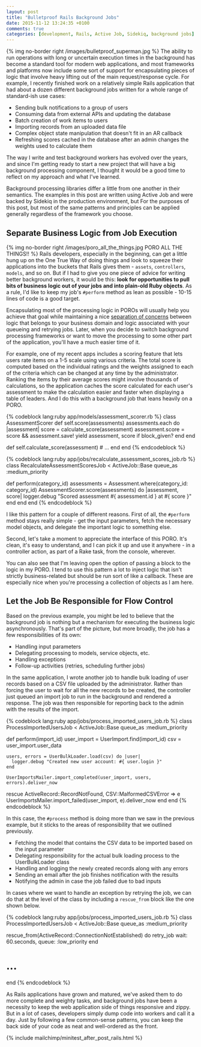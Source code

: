 ```yaml
---
layout: post
title: "Bulletproof Rails Background Jobs"
date: 2015-11-12 13:24:35 +0100
comments: true
categories: [development, Rails, Active Job, Sidekiq, background jobs]
---
```

{% img no-border right /images/bulletproof_superman.jpg %}
The ability to run operations with long or uncertain execution times in the background has become a standard tool for modern web applications, and most frameworks and platforms now include some sort of support for encapsulating pieces of logic that involve heavy lifting out of the main request/response cycle.  For example, I recently finished work on a relatively simple Rails application that had about a dozen different background jobs written for a whole range of standard-ish use cases:

* Sending bulk notifications to a group of users
* Consuming data from external APIs and updating the database
* Batch creation of work items to users
* Importing records from an uploaded data file
* Complex object state manipulation that doesn't fit in an AR callback
* Refreshing scores cached in the database after an admin changes the weights used to calculate them

The way I write and test background workers has evolved over the years, and since I'm getting ready to start a new project that will have a big background processing component, I thought it would be a good time to reflect on my approach and what I've learned.<!--more-->

Background processing libraries differ a little from one another in their semantics.  The examples in this post are written using Active Job and were backed by Sidekiq in the production environment, but For the purposes of this post, but most of the same patterns and principles can be applied generally regardless of the framework you choose.

## Separate Business Logic from Job Execution

{% img no-border right /images/poro_all_the_things.jpg PORO ALL THE THINGS!! %}
Rails developers, especially in the beginning, can get a little hung up on the One True Way of doing things and look to squeeze their applications into the buckets that Rails gives them - `assets`, `controllers`, `models`, and so on.  But if I had to give you one piece of advice for writing better background workers, it would be this: **look for opportunities to pull bits of business logic out of your jobs and into plain-old Ruby objects**.  As a rule, I'd like to keep my job's `#perform` method as lean as possible - 10-15 lines of code is a good target.

Encapsulating most of the processing logic in POROs will usually help you achieve that goal while maintaining a nice [separation of concerns](http://deviq.com/separation-of-concerns/) between logic that belongs to your business domain and logic associated with your queueing and retrying jobs.  Later, when you decide to switch background processing frameworks or want to move the processing to some other part of the application, you'll have a much easier time of it.

For example, one of my recent apps includes a scoring feature that lets users rate items on a 1-5 scale using various criteria.  The total score is computed based on the individual ratings and the weights assigned to each of the criteria which can be changed at any time by the administrator.  Ranking the items by their average scores might involve thousands of calculations, so the application caches the score calculated for each user's assessment to make the calculation easier and faster when displaying a table of leaders.  And I do this with a background job that leans heavily on a PORO.

{% codeblock lang:ruby app/models/assessment_scorer.rb %}
class AssessmentScorer
  def self.score(assessments)
    assessments.each do |assessment|
      score = calculate_score(assessment)
      assessment.score = score && assessment.save!
      yield assessment, score if block_given?
    end
  end

  def self.calculate_score(assessment)
    # ...
  end
end
{% endcodeblock %}

{% codeblock lang:ruby app/jobs/recalculate_assessment_scores_job.rb %}
class RecalculateAssessmentScoresJob < ActiveJob::Base
  queue_as :medium_priority

  def perform(category_id)
    assessments = Assessment.where(category_id: category_id)
    AssessmentScorer.score(assessments) do |assessment, score|
      logger.debug "Scored assessment #{ assessment.id } at #{ score }"
    end
  end
end
{% endcodeblock %}

I like this pattern for a couple of different reasons.  First of all, the `#perform` method stays really simple - get the input parameters, fetch the necessary model objects, and delegate the important logic to something else.

Second, let's take a moment to appreciate the interface of this PORO.  It's clean, it's easy to understand, and I can pick it up and use it anywhere - in a controller action, as part of a Rake task, from the console, wherever.

You can also see that I'm leaving open the option of passing a block to the logic in my PORO.  I tend to use this pattern a lot to inject logic that isn't strictly business-related but should be run sort of like a callback.  These are especially nice when you're processing a collection of objects as I am here.

## Let the Job Be Responsible for Flow Control

Based on the previous example, you might be led to believe that the background job is nothing but a mechanism for executing the business logic asynchronously.  That's part of the picture, but more broadly, the job has a few responsibilities of its own:

* Handling input parameters
* Delegating processing to models, service objects, etc.
* Handling exceptions
* Follow-up activities (retries, scheduling further jobs)

In the same application, I wrote another job to handle bulk loading of user records based on a CSV file uploaded by the administrator.  Rather than forcing the user to wait for all the new records to be created, the controller just queued an import job to run in the background and rendered a response.  The job was then responsible for reporting back to the admin with the results of the import.

{% codeblock lang:ruby app/jobs/process_imported_users_job.rb %}
class ProcessImportedUsersJob < ActiveJob::Base
  queue_as :medium_priority

  def perform(import_id)
    user_import = UserImport.find(import_id)
    csv = user_import.user_data

    users, errors = UserBulkLoader.load(csv) do |user|
      logger.debug "Created new user account: #{ user.login }"
    end

    UserImportsMailer.import_completed(user_import, users, errors).deliver_now
  rescue ActiveRecord::RecordNotFound, CSV::MalformedCSVError => e
    UserImportsMailer.import_failed(user_import, e).deliver_now
  end
end
{% endcodeblock %}

In this case, the `#process` method is doing more than we saw in the previous example, but it sticks to the areas of responsibility that we outlined previously.

* Fetching the model that contains the CSV data to be imported based on the input parameter
* Delegating responsibility for the actual bulk loading process to the UserBulkLoader class
* Handling and logging the newly created records along with any errors
* Sending an email after the job finishes notification with the results
* Notifying the admin in case the job failed due to bad inputs

In cases where we want to handle an exception by retrying the job, we can do that at the level of the class by including a `rescue_from` block like the one shown below.

{% codeblock lang:ruby app/jobs/process_imported_users_job.rb %}
class ProcessImportedUsersJob < ActiveJob::Base
  queue_as :medium_priority

  rescue_from(ActiveRecord::ConnectionNotEstablished) do
    retry_job wait: 60.seconds, queue: :low_priority
  end

  # ...
end
{% endcodeblock %}

As Rails applications have grown and matured, we've asked them to do more complete and weighty tasks, and background jobs have been a necessity to keep the web application side of things responsive and zippy.  But in a lot of cases, developers simply dump code into workers and call it a day.  Just by following a few common-sense patterns, you can keep the back side of your code as neat and well-ordered as the front.

{% include mailchimp/minitest_after_post_rails.html %}



